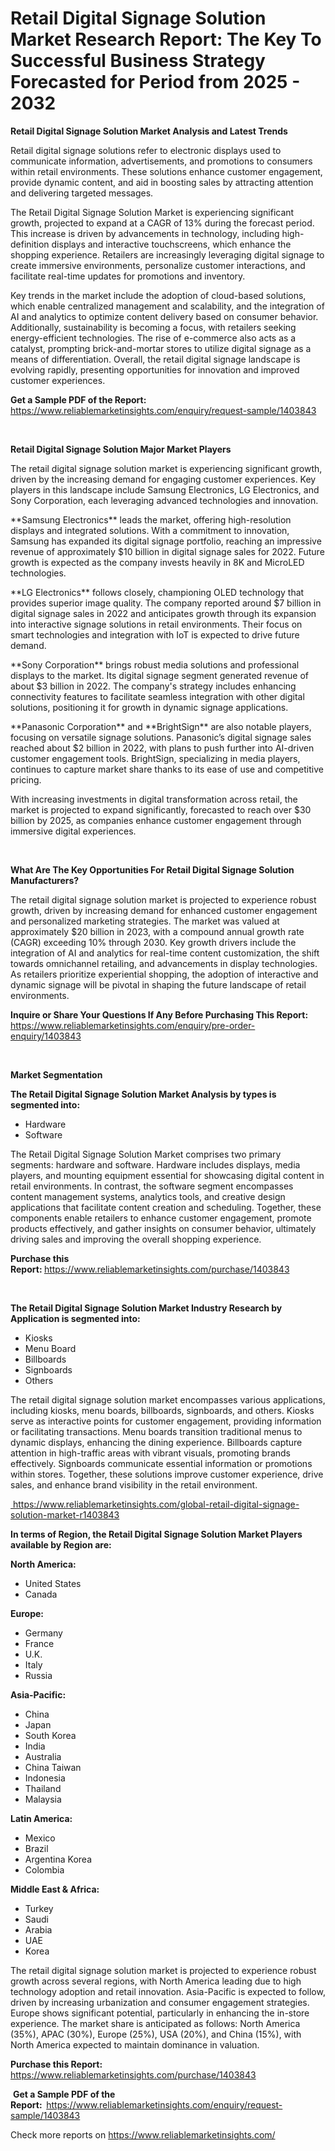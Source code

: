 <p><h1>Retail Digital Signage Solution Market Research Report: The Key To Successful Business Strategy Forecasted for Period from 2025 - 2032</h1></p><p><strong>Retail Digital Signage Solution Market Analysis and Latest Trends</strong></p>
<p><p>Retail digital signage solutions refer to electronic displays used to communicate information, advertisements, and promotions to consumers within retail environments. These solutions enhance customer engagement, provide dynamic content, and aid in boosting sales by attracting attention and delivering targeted messages.</p><p>The Retail Digital Signage Solution Market is experiencing significant growth, projected to expand at a CAGR of 13% during the forecast period. This increase is driven by advancements in technology, including high-definition displays and interactive touchscreens, which enhance the shopping experience. Retailers are increasingly leveraging digital signage to create immersive environments, personalize customer interactions, and facilitate real-time updates for promotions and inventory.</p><p>Key trends in the market include the adoption of cloud-based solutions, which enable centralized management and scalability, and the integration of AI and analytics to optimize content delivery based on consumer behavior. Additionally, sustainability is becoming a focus, with retailers seeking energy-efficient technologies. The rise of e-commerce also acts as a catalyst, prompting brick-and-mortar stores to utilize digital signage as a means of differentiation. Overall, the retail digital signage landscape is evolving rapidly, presenting opportunities for innovation and improved customer experiences.</p></p>
<p><strong>Get a Sample PDF of the Report:&nbsp;</strong> <a href="https://www.reliablemarketinsights.com/enquiry/request-sample/1403843?utm_campaign=2010&utm_medium=2&utm_source=Github&utm_content=ia&utm_term=13012025&utm_id=retail-digital-signage-solution">https://www.reliablemarketinsights.com/enquiry/request-sample/1403843</a></p>
<p>&nbsp;</p>
<p><strong>Retail Digital Signage Solution Major Market Players</strong></p>
<p><p>The retail digital signage solution market is experiencing significant growth, driven by the increasing demand for engaging customer experiences. Key players in this landscape include Samsung Electronics, LG Electronics, and Sony Corporation, each leveraging advanced technologies and innovation.</p><p>**Samsung Electronics** leads the market, offering high-resolution displays and integrated solutions. With a commitment to innovation, Samsung has expanded its digital signage portfolio, reaching an impressive revenue of approximately $10 billion in digital signage sales for 2022. Future growth is expected as the company invests heavily in 8K and MicroLED technologies.</p><p>**LG Electronics** follows closely, championing OLED technology that provides superior image quality. The company reported around $7 billion in digital signage sales in 2022 and anticipates growth through its expansion into interactive signage solutions in retail environments. Their focus on smart technologies and integration with IoT is expected to drive future demand.</p><p>**Sony Corporation** brings robust media solutions and professional displays to the market. Its digital signage segment generated revenue of about $3 billion in 2022. The company's strategy includes enhancing connectivity features to facilitate seamless integration with other digital solutions, positioning it for growth in dynamic signage applications.</p><p>**Panasonic Corporation** and **BrightSign** are also notable players, focusing on versatile signage solutions. Panasonic’s digital signage sales reached about $2 billion in 2022, with plans to push further into AI-driven customer engagement tools. BrightSign, specializing in media players, continues to capture market share thanks to its ease of use and competitive pricing.</p><p>With increasing investments in digital transformation across retail, the market is projected to expand significantly, forecasted to reach over $30 billion by 2025, as companies enhance customer engagement through immersive digital experiences.</p></p>
<p>&nbsp;</p>
<p><strong>What Are The Key Opportunities For Retail Digital Signage Solution Manufacturers?</strong></p>
<p><p>The retail digital signage solution market is projected to experience robust growth, driven by increasing demand for enhanced customer engagement and personalized marketing strategies. The market was valued at approximately $20 billion in 2023, with a compound annual growth rate (CAGR) exceeding 10% through 2030. Key growth drivers include the integration of AI and analytics for real-time content customization, the shift towards omnichannel retailing, and advancements in display technologies. As retailers prioritize experiential shopping, the adoption of interactive and dynamic signage will be pivotal in shaping the future landscape of retail environments.</p></p>
<p><strong>Inquire or Share Your Questions If Any Before Purchasing This Report:</strong> <a href="https://www.reliablemarketinsights.com/enquiry/pre-order-enquiry/1403843?utm_campaign=2010&utm_medium=2&utm_source=Github&utm_content=ia&utm_term=13012025&utm_id=retail-digital-signage-solution">https://www.reliablemarketinsights.com/enquiry/pre-order-enquiry/1403843</a></p>
<p>&nbsp;</p>
<p><strong>Market Segmentation</strong></p>
<p><strong>The Retail Digital Signage Solution Market Analysis by types is segmented into:</strong></p>
<p><ul><li>Hardware</li><li>Software</li></ul></p>
<p><p>The Retail Digital Signage Solution Market comprises two primary segments: hardware and software. Hardware includes displays, media players, and mounting equipment essential for showcasing digital content in retail environments. In contrast, the software segment encompasses content management systems, analytics tools, and creative design applications that facilitate content creation and scheduling. Together, these components enable retailers to enhance customer engagement, promote products effectively, and gather insights on consumer behavior, ultimately driving sales and improving the overall shopping experience.</p></p>
<p><strong>Purchase this Report:&nbsp;</strong><a href="https://www.reliablemarketinsights.com/purchase/1403843?utm_campaign=2010&utm_medium=2&utm_source=Github&utm_content=ia&utm_term=13012025&utm_id=retail-digital-signage-solution">https://www.reliablemarketinsights.com/purchase/1403843</a></p>
<p>&nbsp;</p>
<p><strong>The Retail Digital Signage Solution Market Industry Research by Application is segmented into:</strong></p>
<p><ul><li>Kiosks</li><li>Menu Board</li><li>Billboards</li><li>Signboards</li><li>Others</li></ul></p>
<p><p>The retail digital signage solution market encompasses various applications, including kiosks, menu boards, billboards, signboards, and others. Kiosks serve as interactive points for customer engagement, providing information or facilitating transactions. Menu boards transition traditional menus to dynamic displays, enhancing the dining experience. Billboards capture attention in high-traffic areas with vibrant visuals, promoting brands effectively. Signboards communicate essential information or promotions within stores. Together, these solutions improve customer experience, drive sales, and enhance brand visibility in the retail environment.</p></p>
<p><a href="https://www.reliablemarketinsights.com/global-retail-digital-signage-solution-market-r1403843?utm_campaign=2010&utm_medium=2&utm_source=Github&utm_content=ia&utm_term=13012025&utm_id=retail-digital-signage-solution">&nbsp;https://www.reliablemarketinsights.com/global-retail-digital-signage-solution-market-r1403843</a></p>
<p><strong>In terms of Region, the Retail Digital Signage Solution Market Players available by Region are:</strong></p>
<p>
    <p> <strong> North America: </strong>
        <ul>
            <li>United States</li>
            <li>Canada</li>
        </ul>
        </p> 
    <p> <strong> Europe: </strong>
        <ul>
            <li>Germany</li>
            <li>France</li>
            <li>U.K.</li>
            <li>Italy</li>
            <li>Russia</li>
        </ul>
        </p> 
    <p> <strong> Asia-Pacific: </strong>
        <ul>
            <li>China</li>
            <li>Japan</li>
            <li>South Korea</li>
            <li>India</li>
            <li>Australia</li>
            <li>China Taiwan</li>
            <li>Indonesia</li>
            <li>Thailand</li>
            <li>Malaysia</li>
        </ul>
        </p> 
    <p> <strong> Latin America: </strong>
        <ul>
            <li>Mexico</li>
            <li>Brazil</li>
            <li>Argentina Korea</li>
            <li>Colombia</li>
        </ul>
        </p> 
    <p> <strong> Middle East & Africa: </strong>
        <ul>
            <li>Turkey</li>
            <li>Saudi</li>
            <li>Arabia</li>
            <li>UAE</li>
            <li>Korea</li>
        </ul>
    </p>
    </p>
<p><p>The retail digital signage solution market is projected to experience robust growth across several regions, with North America leading due to high technology adoption and retail innovation. Asia-Pacific is expected to follow, driven by increasing urbanization and consumer engagement strategies. Europe shows significant potential, particularly in enhancing the in-store experience. The market share is anticipated as follows: North America (35%), APAC (30%), Europe (25%), USA (20%), and China (15%), with North America expected to maintain dominance in valuation.</p></p>
<p><strong>Purchase this Report: </strong><a href="https://www.reliablemarketinsights.com/purchase/1403843?utm_campaign=2010&utm_medium=2&utm_source=Github&utm_content=ia&utm_term=13012025&utm_id=retail-digital-signage-solution">https://www.reliablemarketinsights.com/purchase/1403843</a></p>
<p>&nbsp;<strong>Get a Sample PDF of the Report:&nbsp;&nbsp;</strong><a href="https://www.reliablemarketinsights.com/enquiry/request-sample/1403843?utm_campaign=2010&utm_medium=2&utm_source=Github&utm_content=ia&utm_term=13012025&utm_id=retail-digital-signage-solution">https://www.reliablemarketinsights.com/enquiry/request-sample/1403843</a></p>
<p><strong></strong></p>
<p>Check more reports on <a href="https://www.reliablemarketinsights.com/?utm_campaign=2010&utm_medium=2&utm_source=Github&utm_content=ia&utm_term=13012025&utm_id=retail-digital-signage-solution">https://www.reliablemarketinsights.com/</a></p>